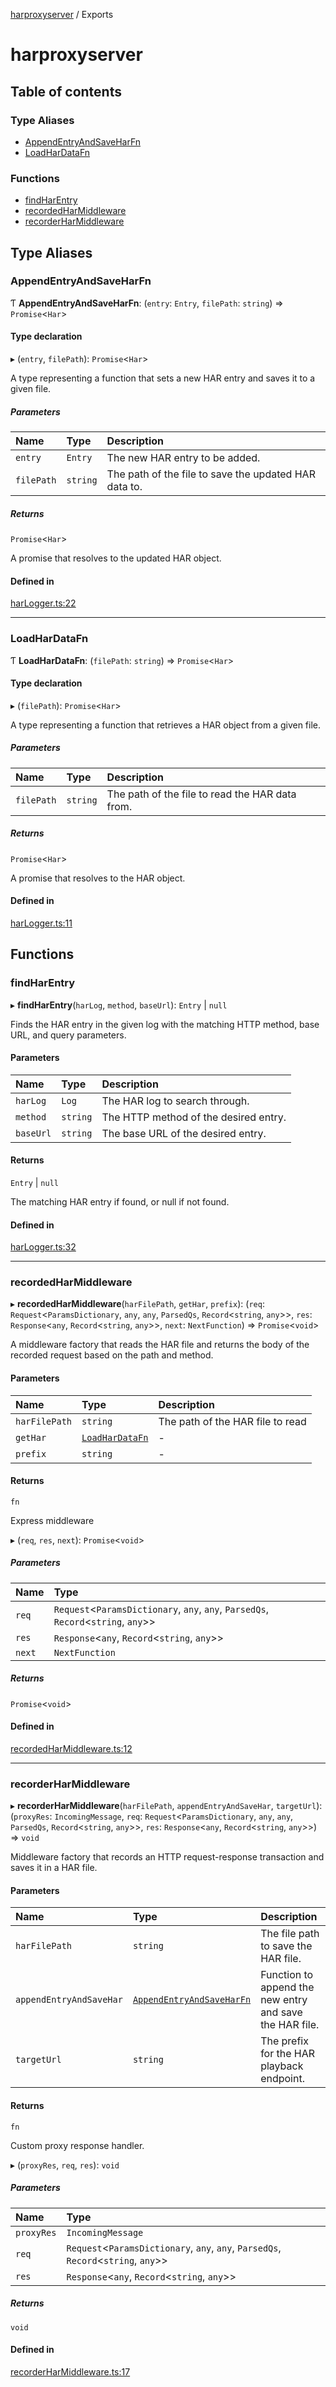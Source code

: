 [harproxyserver](README.md) / Exports

# harproxyserver

## Table of contents

### Type Aliases

- [AppendEntryAndSaveHarFn](modules.md#appendentryandsaveharfn)
- [LoadHarDataFn](modules.md#loadhardatafn)

### Functions

- [findHarEntry](modules.md#findharentry)
- [recordedHarMiddleware](modules.md#recordedharmiddleware)
- [recorderHarMiddleware](modules.md#recorderharmiddleware)

## Type Aliases

### AppendEntryAndSaveHarFn

Ƭ **AppendEntryAndSaveHarFn**: (`entry`: `Entry`, `filePath`: `string`) => `Promise`<`Har`\>

#### Type declaration

▸ (`entry`, `filePath`): `Promise`<`Har`\>

A type representing a function that sets a new HAR entry and saves it to a given file.

##### Parameters

| Name | Type | Description |
| :------ | :------ | :------ |
| `entry` | `Entry` | The new HAR entry to be added. |
| `filePath` | `string` | The path of the file to save the updated HAR data to. |

##### Returns

`Promise`<`Har`\>

A promise that resolves to the updated HAR object.

#### Defined in

[harLogger.ts:22](https://github.com/yaacov/harproxyserver/blob/775b193/src/harLogger.ts#L22)

___

### LoadHarDataFn

Ƭ **LoadHarDataFn**: (`filePath`: `string`) => `Promise`<`Har`\>

#### Type declaration

▸ (`filePath`): `Promise`<`Har`\>

A type representing a function that retrieves a HAR object from a given file.

##### Parameters

| Name | Type | Description |
| :------ | :------ | :------ |
| `filePath` | `string` | The path of the file to read the HAR data from. |

##### Returns

`Promise`<`Har`\>

A promise that resolves to the HAR object.

#### Defined in

[harLogger.ts:11](https://github.com/yaacov/harproxyserver/blob/775b193/src/harLogger.ts#L11)

## Functions

### findHarEntry

▸ **findHarEntry**(`harLog`, `method`, `baseUrl`): `Entry` \| ``null``

Finds the HAR entry in the given log with the matching HTTP method, base URL, and query parameters.

#### Parameters

| Name | Type | Description |
| :------ | :------ | :------ |
| `harLog` | `Log` | The HAR log to search through. |
| `method` | `string` | The HTTP method of the desired entry. |
| `baseUrl` | `string` | The base URL of the desired entry. |

#### Returns

`Entry` \| ``null``

The matching HAR entry if found, or null if not found.

#### Defined in

[harLogger.ts:32](https://github.com/yaacov/harproxyserver/blob/775b193/src/harLogger.ts#L32)

___

### recordedHarMiddleware

▸ **recordedHarMiddleware**(`harFilePath`, `getHar`, `prefix`): (`req`: `Request`<`ParamsDictionary`, `any`, `any`, `ParsedQs`, `Record`<`string`, `any`\>\>, `res`: `Response`<`any`, `Record`<`string`, `any`\>\>, `next`: `NextFunction`) => `Promise`<`void`\>

A middleware factory that reads the HAR file and returns the body of the recorded request
based on the path and method.

#### Parameters

| Name | Type | Description |
| :------ | :------ | :------ |
| `harFilePath` | `string` | The path of the HAR file to read |
| `getHar` | [`LoadHarDataFn`](modules.md#loadhardatafn) | - |
| `prefix` | `string` | - |

#### Returns

`fn`

Express middleware

▸ (`req`, `res`, `next`): `Promise`<`void`\>

##### Parameters

| Name | Type |
| :------ | :------ |
| `req` | `Request`<`ParamsDictionary`, `any`, `any`, `ParsedQs`, `Record`<`string`, `any`\>\> |
| `res` | `Response`<`any`, `Record`<`string`, `any`\>\> |
| `next` | `NextFunction` |

##### Returns

`Promise`<`void`\>

#### Defined in

[recordedHarMiddleware.ts:12](https://github.com/yaacov/harproxyserver/blob/775b193/src/recordedHarMiddleware.ts#L12)

___

### recorderHarMiddleware

▸ **recorderHarMiddleware**(`harFilePath`, `appendEntryAndSaveHar`, `targetUrl`): (`proxyRes`: `IncomingMessage`, `req`: `Request`<`ParamsDictionary`, `any`, `any`, `ParsedQs`, `Record`<`string`, `any`\>\>, `res`: `Response`<`any`, `Record`<`string`, `any`\>\>) => `void`

Middleware factory that records an HTTP request-response transaction and saves it in a HAR file.

#### Parameters

| Name | Type | Description |
| :------ | :------ | :------ |
| `harFilePath` | `string` | The file path to save the HAR file. |
| `appendEntryAndSaveHar` | [`AppendEntryAndSaveHarFn`](modules.md#appendentryandsaveharfn) | Function to append the new entry and save the HAR file. |
| `targetUrl` | `string` | The prefix for the HAR playback endpoint. |

#### Returns

`fn`

Custom proxy response handler.

▸ (`proxyRes`, `req`, `res`): `void`

##### Parameters

| Name | Type |
| :------ | :------ |
| `proxyRes` | `IncomingMessage` |
| `req` | `Request`<`ParamsDictionary`, `any`, `any`, `ParsedQs`, `Record`<`string`, `any`\>\> |
| `res` | `Response`<`any`, `Record`<`string`, `any`\>\> |

##### Returns

`void`

#### Defined in

[recorderHarMiddleware.ts:17](https://github.com/yaacov/harproxyserver/blob/775b193/src/recorderHarMiddleware.ts#L17)
